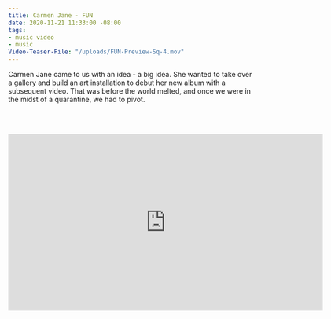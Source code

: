```yaml
---
title: Carmen Jane - FUN
date: 2020-11-21 11:33:00 -08:00
tags:
- music video
- music
Video-Teaser-File: "/uploads/FUN-Preview-Sq-4.mov"
---
```


Carmen Jane came to us with an idea - a big idea. She wanted to take over a gallery and build an art installation to debut her new album with a subsequent video. That was before the world melted, and once we were in the midst of a quarantine, we had to pivot. 

<BR><BR>

<iframe src="https://player.vimeo.com/video/445406913" width="640" height="360" frameborder="0" allow="autoplay; fullscreen" allowfullscreen></iframe>


<BR>
<BR>

